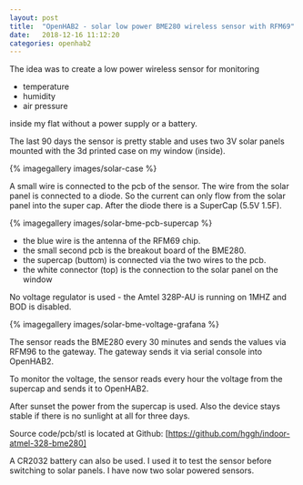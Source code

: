 ```yaml
---
layout: post
title:  "OpenHAB2 - solar low power BME280 wireless sensor with RFM69"
date:   2018-12-16 11:12:20
categories: openhab2
---
```


The idea was to create a low power wireless sensor for monitoring

 * temperature
 * humidity
 * air pressure

inside my flat without a power supply or a battery.

The last 90 days the sensor is pretty stable and uses two 3V solar panels mounted with the 3d printed case on my window (inside).

{% imagegallery images/solar-case %}

A small wire is connected to the pcb of the sensor. The wire from the solar panel is connected to a diode.
So the current can only flow from the solar panel into the super cap. After the diode there is a SuperCap (5.5V 1.5F).

{% imagegallery images/solar-bme-pcb-supercap %}

 * the blue wire is the antenna of the RFM69 chip.
 * the small second pcb is the breakout board of the BME280.
 * the supercap (buttom) is connected via the two wires to the pcb.
 * the white connector (top) is the connection to the solar panel on the window

No voltage regulator is used - the Amtel 328P-AU is running on 1MHZ and BOD is disabled.

{% imagegallery images/solar-bme-voltage-grafana %}

The sensor reads the BME280 every 30 minutes and sends the values via RFM96 to the gateway. The gateway sends it via serial console into OpenHAB2.

To monitor the voltage, the sensor reads every hour the voltage from the supercap and sends it to OpenHAB2. 

After sunset the power from the supercap is used. Also the device stays stable if there is no sunlight at all for three days.

Source code/pcb/stl is located at Github: [https://github.com/hggh/indoor-atmel-328-bme280]

A CR2032 battery can also be used. I used it to test the sensor before switching to solar panels. I have now two solar powered sensors.



[https://github.com/hggh/indoor-atmel-328-bme280]: https://github.com/hggh/indoor-atmel-328-bme280

